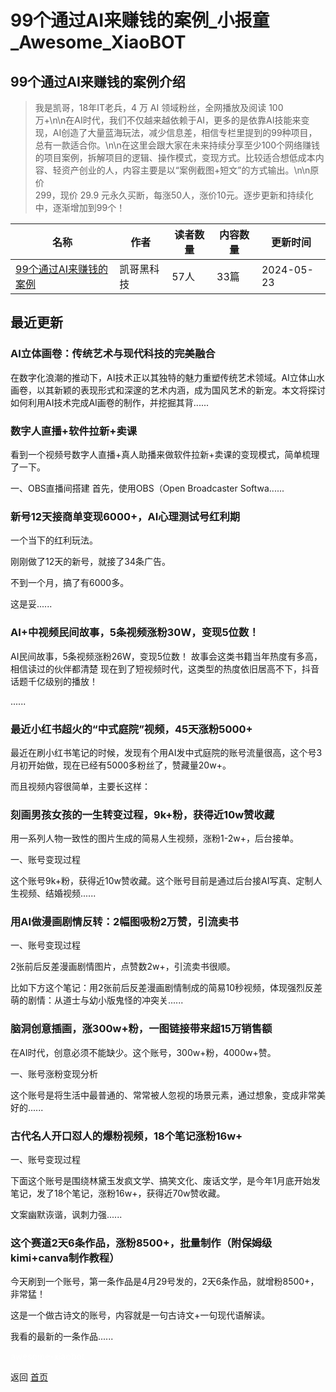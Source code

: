 # 99个通过AI来赚钱的案例_小报童_Awesome_XiaoBOT

## 99个通过AI来赚钱的案例介绍
> 我是凯哥，18年IT老兵，4 万 AI 领域粉丝，全网播放及阅读 100  
万+\n\n在AI时代，我们不仅越来越依赖于AI，更多的是依靠AI技能来变现，AI创造了大量蓝海玩法，减少信息差，相信专栏里提到的99种项目，总有一款适合你。\n\n在这里会跟大家在未来持续分享至少100个网络赚钱的项目案例，拆解项目的逻辑、操作模式，变现方式。比较适合想低成本内容、轻资产创业的人，内容主要是以“案例截图+短文”的方式输出。\n\n原价  
299，现价 29.9 元永久买断，每涨50人，涨价10元。逐步更新和持续化中，逐渐增加到99个！  
  


|名称|作者|读者数量|内容数量|更新时间|
|---|---|---|---|---|
|[99个通过AI来赚钱的案例](https://xiaobot.net/p/2506802?refer=0b133df9-27dc-423b-8101-639049001c13)|凯哥黑科技|57人|33篇|2024-05-23|

## 最近更新
### AI立体画卷：传统艺术与现代科技的完美融合

在数字化浪潮的推动下，AI技术正以其独特的魅力重塑传统艺术领域。AI立体山水画卷，以其新颖的表现形式和深邃的艺术内涵，成为国风艺术的新宠。本文将探讨如何利用AI技术完成AI画卷的制作，并挖掘其背......

### 数字人直播+软件拉新+卖课

看到一个视频号数字人直播+真人助播来做软件拉新+卖课的变现模式，简单梳理了一下。

一、OBS直播间搭建 首先，使用OBS（Open Broadcaster Softwa......

### 新号12天接商单变现6000+，AI心理测试号红利期

一个当下的红利玩法。

刚刚做了12天的新号，就接了34条广告。

不到一个月，搞了有6000多。

这是妥......

### AI+中视频民间故事，5条视频涨粉30W，变现5位数！

AI民间故事，5条视频涨粉26W，变现5位数！ 故事会这类书籍当年热度有多高，相信读过的伙伴都清楚
现在到了短视频时代，这类型的热度依旧居高不下，抖音话题千亿级别的播放！

......

### 最近小红书超火的“中式庭院”视频，45天涨粉5000+

最近在刷小红书笔记的时候，发现有个用AI发中式庭院的账号流量很高，这个号3月初开始做，现在已经有5000多粉丝了，赞藏量20w+。

而且视频内容很简单，主要长这样：

### 刻画男孩女孩的一生转变过程，9k+粉，获得近10w赞收藏

用一系列人物一致性的图片生成的简易人生视频，涨粉1-2w+，后台接单。

一、账号变现过程

这个账号9k+粉，获得近10w赞收藏。这个账号目前是通过后台接AI写真、定制人生视频、结婚视频......

### 用AI做漫画剧情反转：2幅图吸粉2万赞，引流卖书

一、账号变现过程

2张前后反差漫画剧情图片，点赞数2w+，引流卖书很顺。

比如下方这个笔记：用2张前后反差漫画剧情制成的简易10秒视频，体现强烈反差萌的剧情：从道士与幼小版鬼怪的冲突关......

### 脑洞创意插画，涨300w+粉，一图链接带来超15万销售额

在AI时代，创意必须不能缺少。这个账号，300w+粉，4000w+赞。

一、账号涨粉变现分析

这个账号是将生活中最普通的、常常被人忽视的场景元素，通过想象，变成非常美好的......

### 古代名人开口怼人的爆粉视频，18个笔记涨粉16w+

一、账号变现过程

下面这个账号是围绕林黛玉发疯文学、搞笑文化、废话文学，是今年1月底开始发笔记，发了18个笔记，涨粉16w+，获得近70w赞收藏。

文案幽默诙谐，讽刺力强......

### 这个赛道2天6条作品，涨粉8500+，批量制作（附保姆级kimi+canva制作教程）

今天刷到一个账号，第一条作品是4月29号发的，2天6条作品，就增粉8500+，非常猛！

这是一个做古诗文的账号，内容就是一句古诗文+一句现代语解读。

我看的最新的一条作品......


<a href="https://github.com/Reno9527/awesome-xiaobot" style="color: white; text-decoration: none;">awesome-xiaobot</a>

返回 [首页](../README.md)

